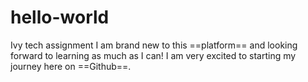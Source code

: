 # hello-world
Ivy tech assignment
I am brand new to this ==platform== and looking forward to learning as much as I can! I am very excited to starting my journey here on ==Github==.
